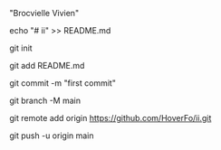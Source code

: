 "Brocvielle Vivien"

echo "# ii" >> README.md

git init

git add README.md

git commit -m "first commit"

git branch -M main

git remote add origin https://github.com/HoverFo/ii.git

git push -u origin main
